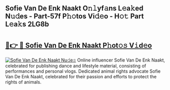 ## Sofie Van De Enk Naakt O𝚗𝚕yf𝚊ns L𝚎a𝚔ed N𝚞𝚍es - Part-57f P𝚑𝚘tos Vi𝚍𝚎o - H𝚘𝚝 Part L𝚎a𝚔s 2LG8b

# <h2><a href="http://kfdkusd.oniu.top/?m=Sofie+Van+De+Enk+Naakt">🔗👉 🔴 Sofie Van De Enk Naakt P𝚑ot𝚘𝚜 V𝚒d𝚎o</a></h2>

[![Sofie Van De Enk Naakt Nu𝚍e𝚜](https://i.imgur.com/0qMVB7G.gif)](http://kfdkusd.oniu.top/?m=Sofie+Van+De+Enk+Naakt)
Online influencer Sofie Van De Enk Naakt, celebrated for publishing dance and lifestyle material, consisting of performances and personal vlogs. Dedicated animal rights advocate Sofie Van De Enk Naakt, celebrated for their passion and efforts to protect the rights of animals.  
